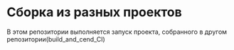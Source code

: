 # Сборка из разных проектов

 В этом репозитории выполняется запуск проекта, собранного в другом репозитории(build_and_cend_CI)
